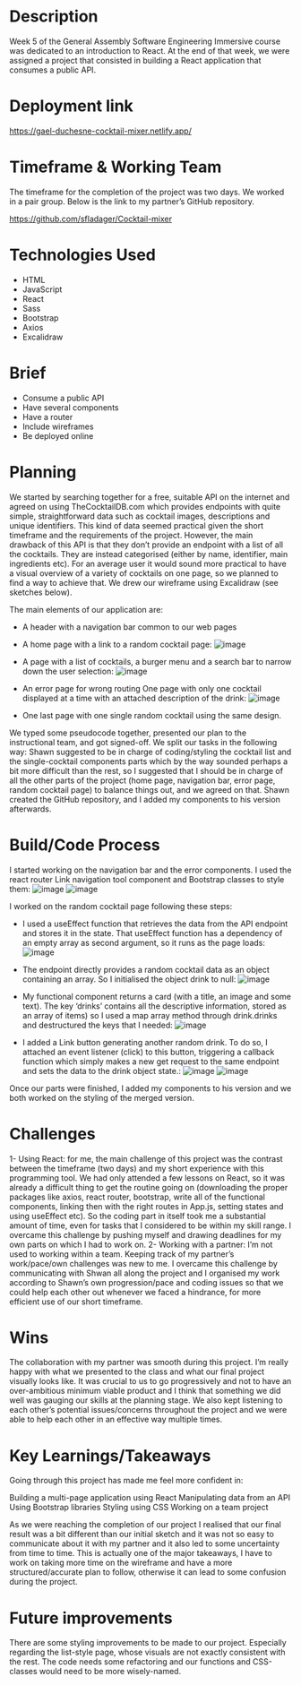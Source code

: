 # Description

Week 5 of the General Assembly Software Engineering Immersive course was dedicated to an introduction to React. At the end of that week, we were assigned a project that consisted in building a React application that consumes a public API.

# Deployment link

https://gael-duchesne-cocktail-mixer.netlify.app/

# Timeframe & Working Team

The timeframe for the completion of the project was two days. We worked in a pair group. Below is the link to my partner’s GitHub repository.

https://github.com/sfladager/Cocktail-mixer

# Technologies Used

- HTML
- JavaScript
- React
- Sass
- Bootstrap
- Axios
- Excalidraw

# Brief

- Consume a public API
- Have several components
- Have a router
- Include wireframes
- Be deployed online


# Planning

We started by searching together for a free, suitable API on the internet and agreed on using TheCocktailDB.com which provides endpoints with quite simple, straightforward data such as cocktail images, descriptions and unique identifiers. This kind of data seemed practical given the short timeframe and the requirements of the project. However, the main drawback of this API is that they don’t provide an endpoint with a list of all the cocktails. They are instead categorised (either by name, identifier, main ingredients etc). For an average user it would sound more practical to have a visual overview of a variety of cocktails on one page, so we planned to find a way to achieve that. We drew our wireframe using Excalidraw (see sketches below).

The main elements of our application are:
- A header with a navigation bar common to our web pages
- A home page with a link to a random cocktail page:
![image](https://user-images.githubusercontent.com/113553373/213205929-84761cd8-7a40-4cf5-97fc-6d15d5d89ab7.png)



- A page with a list of cocktails, a burger menu and a search bar to narrow down the user selection:
![image](https://user-images.githubusercontent.com/113553373/213498549-a2439be9-39d3-480a-bc1f-9e2dee29ec8b.png)


- An error page for wrong routing
One page with only one cocktail displayed at a time with an attached description of the drink:
![image](https://user-images.githubusercontent.com/113553373/213498634-8b5bfc33-6151-457d-8209-cdc520c081e0.png)


- One last page with one single random cocktail using the same design.

We typed some pseudocode together, presented our plan to the instructional team, and got signed-off. We split our tasks in the following way: Shawn suggested to be in charge of coding/styling the cocktail list and the single-cocktail components parts which by the way sounded perhaps a bit more difficult than the rest, so I suggested that I should be in charge of all the other parts of the project (home page, navigation bar, error page, random cocktail page) to balance things out, and we agreed on that.
Shawn created the GitHub repository, and I added my components to his version afterwards.

# Build/Code Process

I started working on the navigation bar and the error components. I used the react router Link navigation tool component and Bootstrap classes to style them:
![image](https://user-images.githubusercontent.com/113553373/213498740-db19d914-b0a5-49b2-af59-eba75952dc0e.png)
![image](https://user-images.githubusercontent.com/113553373/213498819-56ca029a-2bee-4bbe-b417-f18847a9236a.png)


I worked on the random cocktail page following these steps:

- I used a useEffect function that retrieves the data from the API endpoint and stores it in the state. That useEffect function has a dependency of an empty array as second argument, so it runs as the page loads:
![image](https://user-images.githubusercontent.com/113553373/213498868-e8450a39-de1f-4888-85e4-a2517953693c.png)

- The endpoint directly provides a random cocktail data as an object containing an array. So I initialised the object drink to null:
![image](https://user-images.githubusercontent.com/113553373/213498906-df1fc8d6-404b-4a82-8650-09092059f372.png)

- My functional component returns a card (with a title, an image and some text). The key ‘drinks’ contains all the descriptive information, stored as an array of items) so I used a map array method through drink.drinks and destructured the keys that I needed:
![image](https://user-images.githubusercontent.com/113553373/213500050-81ef7599-5349-4e53-957f-fd5bc25ebcb4.png)

- I added a Link button generating another random drink.
To do so, I attached an event listener (click) to this button, triggering a callback function which simply makes a new get request to the same endpoint and sets the data to the drink object state.:
![image](https://user-images.githubusercontent.com/113553373/213499076-db9cc2c2-ccde-4646-a7fd-d9e839a38fb0.png)
![image](https://user-images.githubusercontent.com/113553373/213499161-13313401-3c33-4b02-9b66-f6221ab44f19.png)


Once our parts were finished, I added my components to his version and we both worked on the styling of the merged version.

# Challenges

1- Using React: for me, the main challenge of this project was the contrast between the timeframe (two days) and my short experience with this programming tool. We had only attended a few lessons on React, so it was already a difficult thing to get the routine going on (downloading the proper packages like axios, react router, bootstrap, write all of the functional components, linking then with the right routes in App.js, setting states and using useEffect etc). So the coding part in itself took me a substantial amount of time, even for tasks that I considered to be within my skill range. I overcame this challenge by pushing myself and drawing deadlines for my own parts on which I had to work on.
2- Working with a partner: I’m not used to working within a team. Keeping track of my partner’s work/pace/own challenges was new to me. I overcame this challenge by communicating with Shwan all along the project and I organised my work according to Shawn’s own progression/pace and coding issues so that we could help each other out whenever we faced a hindrance, for more efficient use of our short timeframe.

# Wins

The collaboration with my partner was smooth during this project. I’m really happy with what we presented to the class and what our final project visually looks like.
It was crucial to us to go progressively and not to have an over-ambitious minimum viable product and I think that something we did well was gauging our skills at the planning stage.
We also kept listening to each other’s potential issues/concerns throughout the project and we were able to help each other in an effective way multiple times.

# Key Learnings/Takeaways

Going through this project has made me feel more confident in:

Building a multi-page application using React
Manipulating data from an API
Using Bootstrap libraries
Styling using CSS
Working on a team project

As we were reaching the completion of our project I realised that our final result was a bit different than our initial sketch and it was not so easy to communicate about it with my partner and it also led to some uncertainty from time to time. This is actually one of the major takeaways, I have to work on taking more time on the wireframe and have a more structured/accurate plan to follow, otherwise it can lead to some confusion during the project.

# Future improvements

There are some styling improvements to be made to our project. Especially regarding the list-style page, whose visuals are not exactly consistent with the rest.
The code needs some refactoring and our functions and CSS-classes would need to be more wisely-named.
